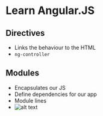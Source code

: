 # Learn Angular.JS

## Directives
  - Links the behaviour to the HTML
  - `ng-controller`

## Modules
  - Encapsulates our JS
  - Define dependencies for our app
  - Module lines
  - ![alt text]('images/01-module.png' "Logo Title Text 1")